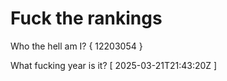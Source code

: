 # Fuck the rankings

Who the hell am I?
{ 12203054 }

What fucking year is it?
[ 2025-03-21T21:43:20Z ]
